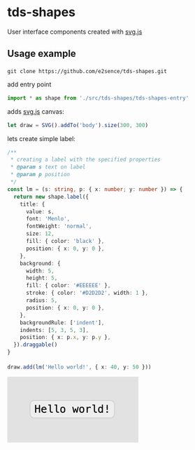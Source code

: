 # tds-shapes

User interface components created with [svg.js](https://github.com/svgdotjs/svg.js)

## Usage example

`git clone https://github.com/e2sence/tds-shapes.git`

add entry point

```typescript
import * as shape from './src/tds-shapes/tds-shapes-entry'
```

adds [svg.js](https://svgjs.com/docs/3.0/getting-started/) canvas:

```typescript
let draw = SVG().addTo('body').size(300, 300)
```

lets create simple label:

```typescript
/**
 * creating a label with the specified properties
 * @param s text on label
 * @param p position
 */
const lm = (s: string, p: { x: number; y: number }) => {
  return new shape.label({
    title: {
      value: s,
      font: 'Menlo',
      fontWeight: 'normal',
      size: 12,
      fill: { color: 'black' },
      position: { x: 0, y: 0 },
    },
    background: {
      width: 5,
      height: 5,
      fill: { color: '#EEEEEE' },
      stroke: { color: '#D2D2D2', width: 1 },
      radius: 5,
      position: { x: 0, y: 0 },
    },
    backgroundRule: ['indent'],
    indents: [5, 3, 5, 3],
    position: { x: p.x, y: p.y },
  }).draggable()
}

draw.add(lm('Hello world!', { x: 40, y: 50 }))
```

![Image of label](./img/tds-label.png)
